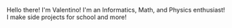 Hello there! I'm Valentino!
I'm an Informatics, Math, and Physics enthusiast!
I make side projects for school and more!
